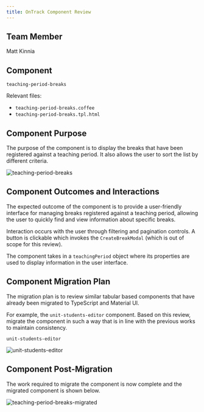 ```yaml
---
title: OnTrack Component Review
---
```


## Team Member

Matt Kinnia

## Component

`teaching-period-breaks`

Relevant files:

- `teaching-period-breaks.coffee`
- `teaching-period-breaks.tpl.html`

## Component Purpose

The purpose of the component is to display the breaks that have been registered
against a teaching period. It also allows the user to sort the list
by different criteria.

![teaching-period-breaks](Resources/teaching-period-breaks.png)

## Component Outcomes and Interactions

The expected outcome of the component is to provide a user-friendly interface
for managing breaks registered against a teaching period, allowing the user
to quickly find and view information about specific breaks.

Interaction occurs with the user through filtering and pagination controls.
A button is clickable which invokes the `CreateBreakModal` (which is out
of scope for this review).

The component takes in a `teachingPeriod` object where its properties are used
to display information in the user interface.

## Component Migration Plan

The migration plan is to review similar tabular based components that have
already been migrated to TypeScript and Material UI.

For example, the `unit-students-editor` component. Based on this review,
migrate the component in such a way that is in line with the previous
works to maintain consistency.

`unit-students-editor`

![unit-students-editor](Resources/unit-students-editor.png)

## Component Post-Migration

The work required to migrate the component is now complete and the migrated
component is shown below.

![teaching-period-breaks-migrated](Resources/teaching-period-breaks-migrated.png)
